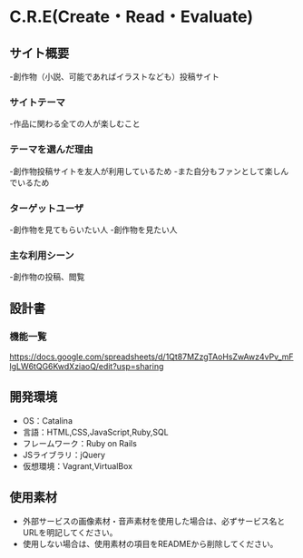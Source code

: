 # C.R.E(Create・Read・Evaluate)

## サイト概要
-創作物（小説、可能であればイラストなども）投稿サイト

### サイトテーマ
-作品に関わる全ての人が楽しむこと

### テーマを選んだ理由
-創作物投稿サイトを友人が利用しているため
-また自分もファンとして楽しんでいるため

### ターゲットユーザ
-創作物を見てもらいたい人
-創作物を見たい人


### 主な利用シーン
-創作物の投稿、閲覧

## 設計書

### 機能一覧
https://docs.google.com/spreadsheets/d/1Qt87MZzgTAoHsZwAwz4vPv_mFlgLW6tQG6KwdXziaoQ/edit?usp=sharing

## 開発環境
- OS：Catalina
- 言語：HTML,CSS,JavaScript,Ruby,SQL
- フレームワーク：Ruby on Rails
- JSライブラリ：jQuery
- 仮想環境：Vagrant,VirtualBox

## 使用素材
- 外部サービスの画像素材・音声素材を使用した場合は、必ずサービス名とURLを明記してください。
- 使用しない場合は、使用素材の項目をREADMEから削除してください。